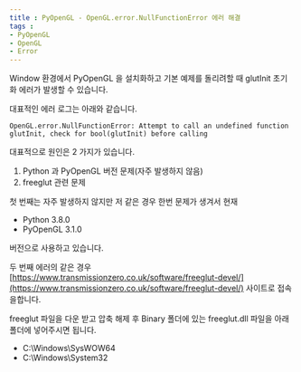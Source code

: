```yaml
---
title : PyOpenGL - OpenGL.error.NullFunctionError 에러 해결
tags :
- PyOpenGL
- OpenGL
- Error
---
```


Window 환경에서 PyOpenGL 을 설치화하고 기본 예제를 돌리려할 때 glutInit 초기화 에러가 발생할 수 있습니다.

대표적인 에러 로그는 아래와 같습니다.

```
OpenGL.error.NullFunctionError: Attempt to call an undefined function glutInit, check for bool(glutInit) before calling
```

대표적으로 원인은 2 가지가 있습니다.

1. Python 과 PyOpenGL 버전 문제(자주 발생하지 않음)
2. freeglut 관련 문제

첫 번째는 자주 발생하지 않지만 저 같은 경우 한번 문제가 생겨서 현재

* Python 3.8.0
* PyOpenGL 3.1.0

버전으로 사용하고 있습니다.

두 번째 에러의 같은 경우 [https://www.transmissionzero.co.uk/software/freeglut-devel/](https://www.transmissionzero.co.uk/software/freeglut-devel/) 사이트로 접속을합니다.

freeglut 파일을 다운 받고 압축 해제 후 Binary 폴더에 있는 freeglut.dll 파일을 아래 폴더에 넣어주시면 됩니다.

* C:\Windows\SysWOW64
* C:\Windows\System32

